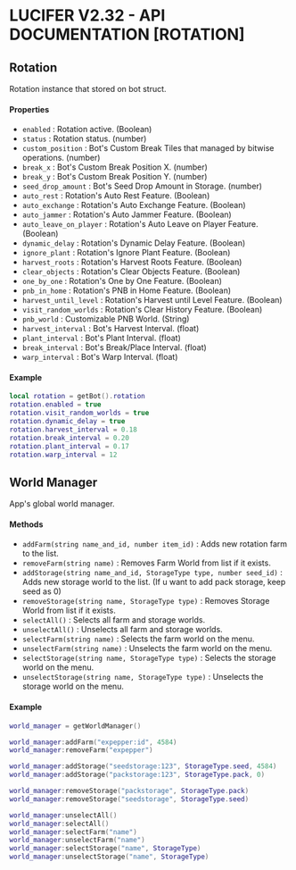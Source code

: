# LUCIFER V2.32 - API DOCUMENTATION [ROTATION]

## Rotation
Rotation instance that stored on bot struct.

#### Properties
- `enabled` : Rotation active. (Boolean)
- `status` : Rotation status. (number)
- `custom_position` : Bot's Custom Break Tiles that managed by bitwise operations. (number)
- `break_x` : Bot's Custom Break Position X. (number)
- `break_y` : Bot's Custom Break Position Y. (number)
- `seed_drop_amount` : Bot's Seed Drop Amount in Storage. (number)
- `auto_rest` : Rotation's Auto Rest Feature. (Boolean)
- `auto_exchange` : Rotation's Auto Exchange Feature. (Boolean)
- `auto_jammer` : Rotation's Auto Jammer Feature. (Boolean)
- `auto_leave_on_player` : Rotation's Auto Leave on Player Feature. (Boolean)
- `dynamic_delay` : Rotation's Dynamic Delay Feature. (Boolean)
- `ignore_plant` : Rotation's Ignore Plant Feature. (Boolean)
- `harvest_roots` : Rotation's Harvest Roots Feature. (Boolean)
- `clear_objects` : Rotation's Clear Objects Feature. (Boolean)
- `one_by_one` : Rotation's One by One Feature. (Boolean)
- `pnb_in_home` : Rotation's PNB in Home Feature. (Boolean)
- `harvest_until_level` : Rotation's Harvest until Level Feature. (Boolean)
- `visit_random_worlds` : Rotation's Clear History Feature. (Boolean)
- `pnb_world` : Customizable PNB World. (String)
- `harvest_interval` : Bot's Harvest Interval. (float)
- `plant_interval` : Bot's Plant Interval. (float)
- `break_interval` : Bot's Break/Place Interval. (float)
- `warp_interval` : Bot's Warp Interval. (float)

#### Example
```lua
local rotation = getBot().rotation
rotation.enabled = true
rotation.visit_random_worlds = true
rotation.dynamic_delay = true
rotation.harvest_interval = 0.18
rotation.break_interval = 0.20
rotation.plant_interval = 0.17
rotation.warp_interval = 12
```

## World Manager

App's global world manager.

#### Methods
- `addFarm(string name_and_id, number item_id)` : Adds new rotation farm to the list.
- `removeFarm(string name)` : Removes Farm World from list if it exists.
- `addStorage(string name_and_id, StorageType type, number seed_id)` : Adds new storage world to the list. (If u want to add pack storage, keep seed as 0)
- `removeStorage(string name, StorageType type)` : Removes Storage World from list if it exists.
- `selectAll()` : Selects all farm and storage worlds.
- `unselectAll()` : Unselects all farm and storage worlds.
- `selectFarm(string name)` : Selects the farm world on the menu.
- `unselectFarm(string name)` : Unselects the farm world on the menu.
- `selectStorage(string name, StorageType type)` : Selects the storage world on the menu.
- `unselectStorage(string name, StorageType type)` : Unselects the storage world on the menu.

#### Example
```lua
world_manager = getWorldManager()

world_manager:addFarm("expepper:id", 4584)
world_manager:removeFarm("expepper")

world_manager:addStorage("seedstorage:123", StorageType.seed, 4584)
world_manager:addStorage("packstorage:123", StorageType.pack, 0)

world_manager:removeStorage("packstorage", StorageType.pack)
world_manager:removeStorage("seedstorage", StorageType.seed)

world_manager:unselectAll()
world_manager:selectAll()
world_manager:selectFarm("name")
world_manager:unselectFarm("name")
world_manager:selectStorage("name", StorageType)
world_manager:unselectStorage("name", StorageType)
```
